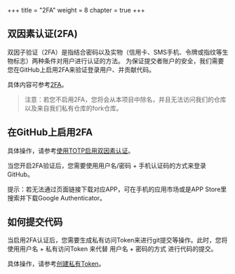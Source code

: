 +++
title = "2FA"
weight = 8
chapter = true
+++

## 双因素认证(2FA)

双因子验证（2FA）是指结合密码以及实物（信用卡、SMS手机、令牌或指纹等生物标志）两种条件对用户进行认证的方法。
为保证提交者账户的安全，我们需要您在GitHub上启用2FA来验证登录用户、并贡献代码。

具体内容可参考[2FA](https://help.github.com/articles/requiring-two-factor-authentication-in-your-organization/)。

> 注意：若您不启用2FA，您将会从本项目中除名，并且无法访问我们的仓库以及来自我们私有仓库的fork仓库。

## 在GitHub上启用2FA

具体操作，请参考[使用TOTP启用双因素认证](https://help.github.com/articles/configuring-two-factor-authentication-via-a-totp-mobile-app/)。

当您开启2FA验证后，您需要使用用户名/密码 + 手机认证码的方式来登录GitHub。

提示：若无法通过页面链接下载对应APP，可在手机的应用市场或是APP Store里搜索并下载Google Authenticator。

## 如何提交代码

当启用2FA认证后，您需要生成私有访问Token来进行git提交等操作。此时，您将使用用户名 + 私有访问Token 来代替 用户名 + 密码的方式
进行代码的提交。

具体操作，请参考[创建私有Token](https://help.github.com/articles/creating-a-personal-access-token-for-the-command-line/)。
